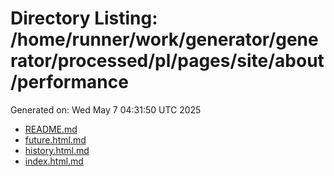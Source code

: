 # Directory Listing: /home/runner/work/generator/generator/processed/pl/pages/site/about/performance
Generated on: Wed May  7 04:31:50 UTC 2025

- [README.md](README.md)
- [future.html.md](future.html.md)
- [history.html.md](history.html.md)
- [index.html.md](index.html.md)
